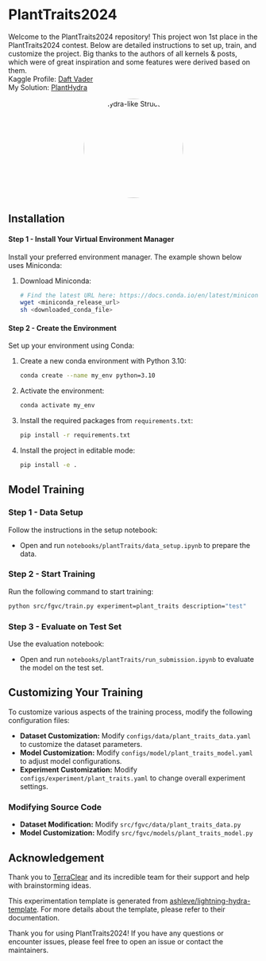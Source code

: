 # PlantTraits2024
Welcome to the PlantTraits2024 repository! This project won 1st place in the PlantTraits2024 contest. Below are detailed instructions to set up, train, and customize the project. Big thanks to the authors of all kernels & posts, which were of great inspiration and some features were derived based on them.  
Kaggle Profile: [Daft Vader](https://www.kaggle.com/syeddanish)  
My Solution: [PlantHydra](https://www.kaggle.com/competitions/planttraits2024/discussion/510393) 

<p align="center">
  <img src="https://github.com/dysdsyd/PlantTraits2024/assets/9487316/7131c90c-6dac-4536-8fe6-f55532fb029c" alt="Hydra-like Structure" width="200" height="200" style="border-radius: 50%; object-fit: cover;">
</p>

## Installation
#### Step 1 - Install Your Virtual Environment Manager
Install your preferred environment manager. The example shown below uses Miniconda:

1. Download Miniconda:
    ```sh
    # Find the latest URL here: https://docs.conda.io/en/latest/miniconda.html
    wget <miniconda_release_url>
    sh <downloaded_conda_file>
    ```

#### Step 2 - Create the Environment
Set up your environment using Conda:

1. Create a new conda environment with Python 3.10:
    ```sh
    conda create --name my_env python=3.10
    ```
2. Activate the environment:
    ```sh
    conda activate my_env
    ```
3. Install the required packages from `requirements.txt`:
    ```sh
    pip install -r requirements.txt
    ```
4. Install the project in editable mode:
    ```sh
    pip install -e .
    ```

## Model Training

### Step 1 - Data Setup
Follow the instructions in the setup notebook:
- Open and run `notebooks/plantTraits/data_setup.ipynb` to prepare the data.

### Step 2 - Start Training
Run the following command to start training:
```sh
python src/fgvc/train.py experiment=plant_traits description="test"
```

### Step 3 - Evaluate on Test Set
Use the evaluation notebook:
- Open and run `notebooks/plantTraits/run_submission.ipynb` to evaluate the model on the test set.

## Customizing Your Training

To customize various aspects of the training process, modify the following configuration files:

- **Dataset Customization:** Modify `configs/data/plant_traits_data.yaml` to customize the dataset parameters.
- **Model Customization:** Modify `configs/model/plant_traits_model.yaml` to adjust model configurations.
- **Experiment Customization:** Modify `configs/experiment/plant_traits.yaml` to change overall experiment settings.

### Modifying Source Code
- **Dataset Modification:** Modify `src/fgvc/data/plant_traits_data.py`
- **Model Customization:** Modify `src/fgvc/models/plant_traits_model.py`

## Acknowledgement
Thank you to [TerraClear](https://www.terraclear.com/) and its incredible team for their support and help with brainstorming ideas. 

This experimentation template is generated from [ashleve/lightning-hydra-template](https://github.com/ashleve/lightning-hydra-template). For more details about the template, please refer to their documentation.

Thank you for using PlantTraits2024! If you have any questions or encounter issues, please feel free to open an issue or contact the maintainers.

